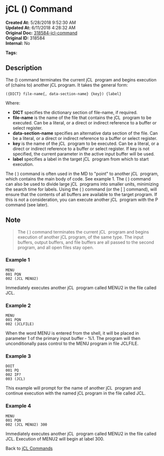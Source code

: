 # jCL () Command

**Created At:** 5/28/2018 9:52:30 AM  
**Updated At:** 6/11/2018 4:28:32 AM  
**Original Doc:** [318584-jcl-command](https://docs.jbase.com/45792-jcl/318584-jcl-command)  
**Original ID:** 318584  
**Internal:** No  

**Tags:**
<badge text='jcl' vertical='middle' />

## Description

The () command terminates the current jCL  program and begins execution of (chains to) another jCL program. It takes the general form:

```
({DICT} file-name{, data-section-name} {key}) {label}
```

Where:

- **DICT** specifies the dictionary section of file-name, if required.
- **file-name** is the name of the file that contains the jCL  program to be executed. Can be a literal, or a direct or indirect reference to a buffer or select register.
- **data-section-name** specifies an alternative data section of the file. Can be a literal, or a direct or indirect reference to a buffer or select register.
- **key** is the name of the jCL  program to be executed. Can be a literal, or a direct or indirect reference to a buffer or select register. If key is not specified, the current parameter in the active input buffer will be used.
- **label** specifies a label in the target jCL  program from which to start execution.

The ( ) command is often used in the MD to "point" to another jCL  program, which contains the main body of code. See example 1. The ( ) command can also be used to divide large jCL  programs into smaller units, minimizing the search time for labels. Using the ( ) command (or the [ ] command), will ensure that the contents of all buffers are available to the target program. If this is not a consideration, you can execute another jCL  program with the P command (see later).

## Note

> The ( ) command terminates the current jCL  program and begins execution of another jCL program, of the same type. The input buffers, output buffers, and file buffers are all passed to the second program, and all open files stay open.

### Example 1

```
MENU
001 PQN
002 (JCL MENU2)
```

Immediately executes another jCL  program called MENU2 in the file called JCL.

### Example 2

```
MENU
001 PQN
002 (JCLFILE)
```

When the word MENU is entered from the shell, it will be placed in parameter 1 of the primary input buffer - %1. The program will then unconditionally pass control to the MENU program in file JCLFILE.

### Example 3

```
DOIT
001 PQ
002 IP?
003 (JCL)
```

This example will prompt for the name of another jCL  program and continue execution with the named jCL program in the file called JCL.

### Example 4

```
MENU
001 PQN
002 (JCL MENU2) 300
```

Immediately executes another jCL  program called MENU2 in the file called JCL. Execution of MENU2 will begin at label 300.

Back to [jCL Commands](./../README.md)
